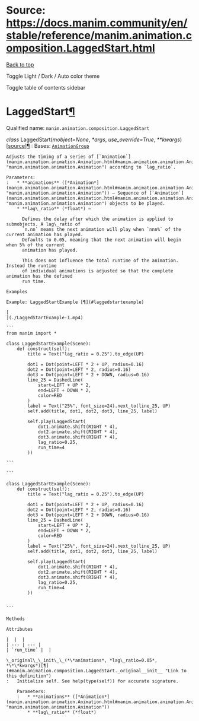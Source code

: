 # Source: https://docs.manim.community/en/stable/reference/manim.animation.composition.LaggedStart.html

[Back to top](#)

Toggle Light / Dark / Auto color theme

Toggle table of contents sidebar

LaggedStart[¶](#laggedstart "Link to this heading")
===================================================

Qualified name: `manim.animation.composition.LaggedStart`

*class* LaggedStart(*mobject=None*, *\*args*, *use\_override=True*, *\*\*kwargs*)[[source]](../_modules/manim/animation/composition.html#LaggedStart)[¶](#manim.animation.composition.LaggedStart "Link to this definition")
:   Bases: [`AnimationGroup`](manim.animation.composition.AnimationGroup.html#manim.animation.composition.AnimationGroup "manim.animation.composition.AnimationGroup")

    Adjusts the timing of a series of [`Animation`](manim.animation.animation.Animation.html#manim.animation.animation.Animation "manim.animation.animation.Animation") according to `lag_ratio`.

    Parameters:
    :   * **animations** ([*Animation*](manim.animation.animation.Animation.html#manim.animation.animation.Animation "manim.animation.animation.Animation")) – Sequence of [`Animation`](manim.animation.animation.Animation.html#manim.animation.animation.Animation "manim.animation.animation.Animation") objects to be played.
        * **lag\_ratio** (*float*) –

          Defines the delay after which the animation is applied to submobjects. A lag\_ratio of
          `n.nn` means the next animation will play when `nnn%` of the current animation has played.
          Defaults to 0.05, meaning that the next animation will begin when 5% of the current
          animation has played.

          This does not influence the total runtime of the animation. Instead the runtime
          of individual animations is adjusted so that the complete animation has the defined
          run time.

    Examples

    Example: LaggedStartExample [¶](#laggedstartexample)

    [
    ](./LaggedStartExample-1.mp4)

    ```
    from manim import *

    class LaggedStartExample(Scene):
        def construct(self):
            title = Text("lag_ratio = 0.25").to_edge(UP)

            dot1 = Dot(point=LEFT * 2 + UP, radius=0.16)
            dot2 = Dot(point=LEFT * 2, radius=0.16)
            dot3 = Dot(point=LEFT * 2 + DOWN, radius=0.16)
            line_25 = DashedLine(
                start=LEFT + UP * 2,
                end=LEFT + DOWN * 2,
                color=RED
            )
            label = Text("25%", font_size=24).next_to(line_25, UP)
            self.add(title, dot1, dot2, dot3, line_25, label)

            self.play(LaggedStart(
                dot1.animate.shift(RIGHT * 4),
                dot2.animate.shift(RIGHT * 4),
                dot3.animate.shift(RIGHT * 4),
                lag_ratio=0.25,
                run_time=4
            ))

    ```

    ```

    class LaggedStartExample(Scene):
        def construct(self):
            title = Text("lag_ratio = 0.25").to_edge(UP)

            dot1 = Dot(point=LEFT * 2 + UP, radius=0.16)
            dot2 = Dot(point=LEFT * 2, radius=0.16)
            dot3 = Dot(point=LEFT * 2 + DOWN, radius=0.16)
            line_25 = DashedLine(
                start=LEFT + UP * 2,
                end=LEFT + DOWN * 2,
                color=RED
            )
            label = Text("25%", font_size=24).next_to(line_25, UP)
            self.add(title, dot1, dot2, dot3, line_25, label)

            self.play(LaggedStart(
                dot1.animate.shift(RIGHT * 4),
                dot2.animate.shift(RIGHT * 4),
                dot3.animate.shift(RIGHT * 4),
                lag_ratio=0.25,
                run_time=4
            ))


    ```

    Methods

    Attributes

    |  |  |
    | --- | --- |
    | `run_time` |  |

    \_original\_\_init\_\_(*\*animations*, *lag\_ratio=0.05*, *\*\*kwargs*)[¶](#manim.animation.composition.LaggedStart._original__init__ "Link to this definition")
    :   Initialize self. See help(type(self)) for accurate signature.

        Parameters:
        :   * **animations** ([*Animation*](manim.animation.animation.Animation.html#manim.animation.animation.Animation "manim.animation.animation.Animation"))
            * **lag\_ratio** (*float*)
